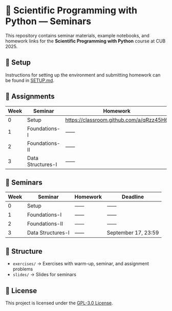 # 🐍 Scientific Programming with Python — Seminars  

This repository contains seminar materials, example notebooks, and homework links for the **Scientific Programming with Python** course at CUB 2025.  

## 📖 Setup
Instructions for setting up the environment and submitting homework can be found in [SETUP.md](SETUP.md).

## 📅 Assignments
| Week | Seminar | Homework | Deadline |
|------|---------|----------|----------|
| 0    | Setup | https://classroom.github.com/a/qRzz45H6 | ⸺ |
| 1    | Foundations-I | ⸺ | ⸺ |
| 2    | Foundations-II | ⸺ | ⸺ |
| 3    | Data Structures-I | ⸺ | September 23, 15:30 |

## 📅 Seminars
| Week | Seminar | Homework | Deadline |
|------|---------|----------|----------|
| 0    | Setup | ⸺ | ⸺ |
| 1    | Foundations-I | ⸺ | ⸺ |
| 2    | Foundations-II | ⸺ | ⸺ |
| 3    | Data Structures-I | ⸺ | September 17, 23:59 |

## 📂 Structure
- `exercises/` → Exercises with warm-up, seminar, and assignment problems
- `slides/` → Slides for seminars

## 📜 License
This project is licensed under the [GPL-3.0 License](LICENSE).
